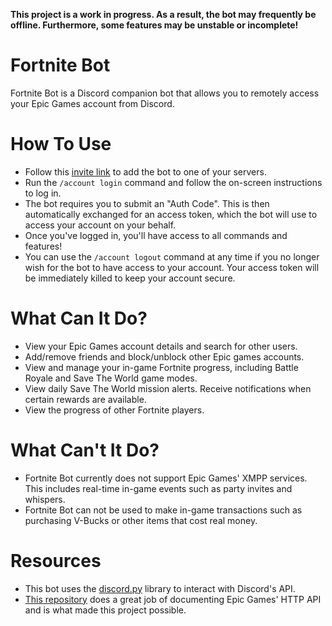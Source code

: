 **This project is a work in progress. As a result, the bot may frequently be offline. Furthermore, some features may be unstable or incomplete!**

# Fortnite Bot
Fortnite Bot is a Discord companion bot that allows you to remotely access your Epic Games account from Discord.

# How To Use
- Follow this [invite link](https://discord.com/api/oauth2/authorize?client_id=1083374667982704710&permissions=67387392&scope=bot) to add the bot to one of your servers.
- Run the `/account login` command and follow the on-screen instructions to log in.
- The bot requires you to submit an "Auth Code". This is then automatically exchanged for an access token, which the bot will use to access your account on your behalf.
- Once you've logged in, you'll have access to all commands and features!
- You can use the `/account logout` command at any time if you no longer wish for the bot to have access to your account. Your access token will be immediately killed to keep your account secure.

# What Can It Do?
- View your Epic Games account details and search for other users.
- Add/remove friends and block/unblock other Epic games accounts.
- View and manage your in-game Fortnite progress, including Battle Royale and Save The World game modes.
- View daily Save The World mission alerts. Receive notifications when certain rewards are available.
- View the progress of other Fortnite players.

# What Can't It Do?
- Fortnite Bot currently does not support Epic Games' XMPP services. This includes real-time in-game events such as party invites and whispers.
- Fortnite Bot can not be used to make in-game transactions such as purchasing V-Bucks or other items that cost real money.

# Resources
- This bot uses the [discord.py](https://github.com/Rapptz/discord.py) library to interact with Discord's API.
- [This repository](https://github.com/LeleDerGrasshalmi/FortniteEndpointsDocumentation) does a great job of documenting Epic Games' HTTP API and is what made this project possible.